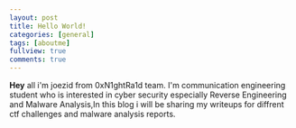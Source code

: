 ```yaml
---
layout: post
title: Hello World!
categories: [general]
tags: [aboutme]
fullview: true
comments: true
---
```


**Hey** all i'm joezid from 0xN1ghtRa1d team. 
I'm communication engineering student who is interested in cyber security especially Reverse Engineering and Malware Analysis,In this blog  i will be sharing my writeups for diffrent ctf challenges and malware analysis reports.
